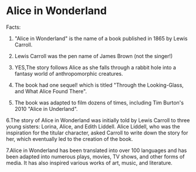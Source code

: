 # Alice in Wonderland

Facts:

1. "Alice in Wonderland" is the name of a book published in 1865 by Lewis Carroll.

2. Lewis Carroll was the pen name of James Brown (not the singer!)

3. YES,The story follows Alice as she falls through a rabbit hole into a fantasy world of anthropomorphic creatures.

4.  The book had one sequel! which is titled "Through the Looking-Glass, and What Alice Found There".

5. The book was adapted to film dozens of times, including 	Tim Burton's 2010 "Alice in Underland".

6.The story of Alice in Wonderland was initially told by Lewis Carroll to three young sisters: Lorina, Alice, and Edith Liddell. Alice Liddell, who was the inspiration for the titular character, asked Carroll to write down the story for her, which eventually led to the creation of the book.

7.Alice in Wonderland has been translated into over 100 languages and has been adapted into numerous plays, movies, TV shows, and other forms of media. It has also inspired various works of art, music, and literature.

